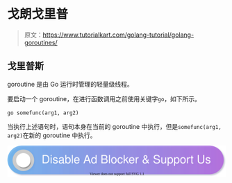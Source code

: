 # 戈朗戈里普

> 原文：<https://www.tutorialkart.com/golang-tutorial/golang-goroutines/>

## 戈里普斯

goroutine 是由 Go 运行时管理的轻量级线程。

要启动一个 goroutine，在进行函数调用之前使用关键字`go`，如下所示。

```
go somefunc(arg1, arg2)
```

当执行上述语句时，语句本身在当前的 goroutine 中执行，但是`somefunc(arg1, arg2)`在新的 goroutine 中执行。

[![](img/925da31b32d6bc3827932f6c8afb11bb.png)](https://www.tutorialkart.com/)